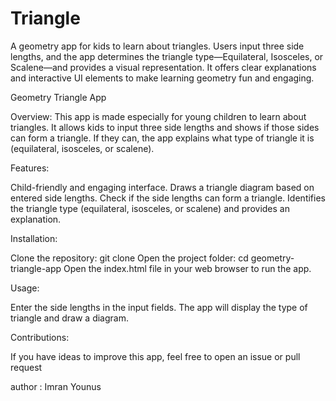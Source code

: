 # Triangle
A geometry app for kids to learn about triangles. Users input three side lengths, and the app determines the triangle type—Equilateral, Isosceles, or Scalene—and provides a visual representation. It offers clear explanations and interactive UI elements to make learning geometry fun and engaging.

Geometry Triangle App

Overview:
This app is made especially for young children to learn about triangles. It allows kids to input three side lengths and shows if those sides can form a triangle. If they can, the app explains what type of triangle it is (equilateral, isosceles, or scalene).

Features:

Child-friendly and engaging interface.
Draws a triangle diagram based on entered side lengths.
Check if the side lengths can form a triangle.
Identifies the triangle type (equilateral, isosceles, or scalene) and provides an explanation.

Installation:

Clone the repository: git clone <repo-link>
Open the project folder: cd geometry-triangle-app
Open the index.html file in your web browser to run the app.

Usage:

Enter the side lengths in the input fields.
The app will display the type of triangle and draw a diagram.

Contributions:

If you have ideas to improve this app, feel free to open an issue or pull request

author : Imran Younus
